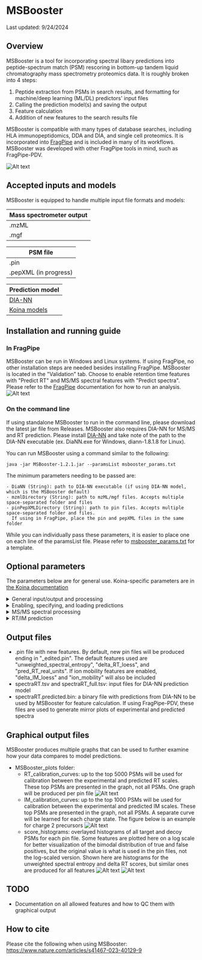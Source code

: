 # MSBooster
Last updated: 9/24/2024

## Overview
MSBooster is a tool for incorporating spectral libary predictions into peptide-spectrum match (PSM) 
rescoring in bottom-up tandem liquid chromatography mass spectrometry proteomics data. It is roughly
broken into 4 steps:
1. Peptide extraction from PSMs in search results, and formatting for machine/deep learning (ML/DL) 
predictors' input files
2. Calling the prediction model(s) and saving the output
3. Feature calculation
4. Addition of new features to the search results file

MSBooster is compatible with many types of database searches, including HLA immunopeptidomics, DDA and
DIA, and single cell proteomics. It is incorporated into [FragPipe](https://fragpipe.nesvilab.org/) 
and is included in many of its workflows. MSBooster was developed with other FragPipe tools in mind, 
such as FragPipe-PDV.

![Alt text](README_imgs/manuscript1_workflow.png)

## Accepted inputs and models
MSBooster is equipped to handle multiple input file formats and models:

| Mass spectrometer output |
| --- |
| .mzML |
| .mgf |

| PSM file |
| --- |
| .pin |
| .pepXML (in progress) |

| Prediction model                             |
|----------------------------------------------|
| [DIA-NN](https://github.com/vdemichev/DiaNN) |
| [Koina models](Koina.md)                     |

## Installation and running guide
### In FragPipe
MSBooster can be run in Windows and Linux systems. If using FragPipe, no other installation steps are
needed besides installing FragPipe. MSBooster is located in the "Validation" tab. Choose to enable 
retention time features with "Predict RT" and MS/MS spectral features with "Predict spectra". Please refer to the 
[FragPipe](https://fragpipe.nesvilab.org/) documentation for how to run an analysis.
![Alt text](README_imgs/fragpipe_koina_interface.png)

### On the command line
If using standalone MSBooster to run in the command line, please download the latest jar file from 
Releases. MSBooster also requires DIA-NN for MS/MS and RT prediction. Please install 
[DIA-NN](https://github.com/vdemichev/DiaNN) and take note of the path to the DIA-NN executable 
(ex. DiaNN.exe for Windows, diann-1.8.1.8 for Linux).

You can run MSBooster using a command similar to the following: 

    java -jar MSBooster-1.2.1.jar --paramsList msbooster_params.txt
    
The minimum parameters needing to be passed are:

    - DiaNN (String): path to DIA-NN executable (if using DIA-NN model, which is the MSBooster default)
    - mzmlDirectory (String): path to mzML/mgf files. Accepts multiple space-separated folder and files
    - pinPepXMLDirectory (String): path to pin files. Accepts multiple space-separated folder and files.
      If using in FragPipe, place the pin and pepXML files in the same folder

While you can individually pass these parameters, it is easier to place one 
on each line of the paramsList file. Please refer to [msbooster_params.txt](msbooster_params.txt)
for a template.


## Optional parameters
The parameters below are for general use. Koina-specific parameters are in [the Koina documentation](Koina.md#command-line)
<details>
<summary>General input/output and processing</summary>
<ul>
  <li><code>paramsList (String)</code>: location to text file containing parameters for this run
  <li><code>fragger (String)</code>: file path of fragger.params file from the MSFragger run. MSBooster will read in multiple parameters
and adjust internal parameters based on them, such as fragment mass error tolerance and mass offsets
  <li><code>outputDirectory (String)</code>: where to output the new files
  <li><code>editedPin (String)</code>: MSBooster will name the new file based on the ones provided. For example, A.pin will have a counterpart 
called A_edited.pin. To change from the default of "edited", provide a new string here
  <li><code>renamePin (int)</code>: whether to generate a new pin file or rewrite the old one. Default here is 1, which will not overwrite. 
Setting this to 0 will overwrite the old pin file
  <li><code>deletePreds (boolean)</code>: whether to delete the files storing model predictions after finishing a succesful run. By default, set
to false. Set to true if you wish to delete these
  <li><code>loadingPercent (int)</code>: how often to report progress on tasks using a progress reporter. By default, set to 10, meaning an 
update will be printed every 10%. 
  <li><code>numThreads (int)</code>: number of threads to use. By default set to 0, which uses all available threads minus 1
  <li><code>splitPredInputFile (int)</code>: only used when DIA-NN predictions fail due to an out of memory error (137). By default, set
to 1, but you can increase this to specify how many smaller files the DIA-NN input file should be broken up into. Each
file will then be predicted sequentially, easy the memory burden
  <li><code>plotExtension (String)</code>: what file format plots should be in. png by default, and pdf is also allowed
  <li><code>features (String)</code>: list of features to be calculated. Case-sensitive, comm-separated without spaces in between.
Default is "predRTrealUnits,unweightedSpectralEntropy,deltaRTLOESS"
</ul>
</details>

<details>
<summary>Enabling, specifying, and loading predictions</summary>
<ul>
  <li><code>spectraPredFile (String)</code>: if you are reusing old spectral predictions (e.g. from DIA-NN or Koina), you can specify the file
location here
  <li><code>RTPredFile (String)</code>: same as spectraPredFile, but for RT predictions
  <li><code>IMPredFile (String)</code>: same as spectraPredFile, but for IM predictions
  <li><code>spectraModel (String)</code>: which spectral prediction model to use
  <li><code>rtModel (String)</code>: same as spectraModel, but for RT
  <li><code>imModel (String)</code>: same as spectraModel, but for IM
  <li><code>useSpectra (boolean)</code>: whether to use spectral prediction-based features. Set to true by default
  <li><code>useRT (boolean)</code>: whether to use RT prediction-based features. Set to true by default
  <li><code>useIM (boolean)</code>: whether to use IM prediction-based features. Set to false by default
</ul>
</details>

<details>
<summary>MS/MS spectral processing</summary>
<ul>
  <li><code>ppmTolerance (float)</code>: fragment error ppm tolerance (default 20ppm)
  <li><code>matchWithDaltons (boolean)</code>: whether to match predicted and observed fragments in Daltons (default false)
  <li><code>DaTolerance (float)</code>: how many daltons around the predicted peak to look for experimental peak (default 0.05)
  <li><code>useTopFragments (boolean)</code>: whether to filter spectral prediction to the N highest intensity peaks (default true)
  <li><code>topFragments (int)</code>: up to how many predicted fragments should be used for feature calculation (default 20). Only 
applied if useTopFragments is true
  <li><code>removeRankPeaks (boolean)</code>: Set to true by default, which filters out fragments from the experimental spectra once 
matched. If false, experimental fragments can be matched by multiple PSMs from the same scan
  <li><code>useBasePeak (boolean)</code>: whether a lower limit should be applied to MS2 predictions to only use fragments with higher
intensity (default true)
  <li><code>percentBasePeak (float)</code>: percent at which fragment with intensity of some percent of base peak intensity is included
in similarity calculation. Only applied if useBasePeak is true (default 1)
</ul>
</details>

<details>
<summary>RT/IM prediction</summary>
<ul>
  <li><code>loessEscoreCutoff (float)</code>: expectation value cutoff used for first pass at collecting PSMs for RT/IM calibration.
Default is 10^-3.5, or approximately 0.000316
  <li><code>rtLoessRegressionSize (int)</code>: maximum number of PSMs used for RT LOESS calibration (default 5000)
  <li><code>imLoessRegressionSize (int)</code>: same as rtLoessRegressionSize but for IM (default 1000)
  <li><code>minLoessRegressionSize (int)</code>: minimum number of PSMs needed to attempt LOESS RT/IM calibration (default 100). If fewer than
this number of PSMs are available, linear regression is used instead
  <li><code>minLinearRegressionSize (int)</code>: minimum number of PSMs needed to attempt linear regression RT/IM calibration (default 10).
If fewer than this number of PSMs are available, no calibration is attempted
  <li><code>loessBandwidth (String)</code>: list of bandwidths to try for RT/IM LOESS calibration (default 0.01,0.05,0.1,0.2). This must
be comma-separated with no spaces in between
  <li><code>regressionSplits (int)</code>: number of cross validations used for RT/IM LOESS calibration (default 5)
  <li><code>massesForLoessCalibration (String)</code>: masses for mass shifts that should be fit to their own calibration curves. List
is comma-separated with no spaces in between. The masses should be written to the same number of digits as in the PIN file
  <li><code>loessScatterOpacity (float)</code>: opacity of scatter plots in LOESS calibration figures, from 0 to 1 (default 0.35)
</ul>
</details>

## Output files
 - .pin file with new features. By default, new pin files will be produced ending in "_edited.pin". The
 default features used are "unweighted_spectral_entropy", "delta_RT_loess", and "pred_RT_real_units". If ion mobility
 features are enabled, "delta_IM_loess" and "ion_mobility" will also be included
 - spectraRT.tsv and spectraRT_full.tsv: input files for DIA-NN prediction model
 - spectraRT.predicted.bin: a binary file with predictions from DIA-NN to be used by MSBooster for 
feature calculation. If using FragPipe-PDV, these files are used to generate mirror plots of experimental
and predicted spectra

## Graphical output files
MSBooster produces multiple graphs that can be used to further examine how your data compares to model
predictions.
 - MSBooster_plots folder:
    - RT_calibration_curves: up to the top 5000 PSMs will be used for calibration between the 
    experimental and predicted RT scales. These top PSMs are presented in the graph, not all PSMs. 
    One graph will be produced per pin file
    ![Alt text](README_imgs/rt_calibration.png?raw=true)
    - IM_calibration_curves: up to the top 1000 PSMs will be used for calibration between the
      experimental and predicted IM scales. These top PSMs are presented in the graph, not all PSMs. A separate curve
      will be learned for each charge state. The figure below is an example for charge 2 precursors
    ![Alt text](README_imgs/im_calibration_charge2.png?raw=true)
    - score_histograms: overlayed histograms of all target and decoy PSMs for each pin file. Some 
    features are plotted here on a log scale for better visualization of the bimodal distribution of
    true and false positives, but the original value is what is used in the pin files, not the log-scaled
    version. Shown here are histograms for the unweighted spectral entropy and delta RT scores, but similar ones are
    produced for all features
    ![Alt text](README_imgs/entropy_hist.png?raw=true)
    ![Alt text](README_imgs/delta_RT_loess_hist.png?raw=true)

## TODO
- Documentation on all allowed features and how to QC them with graphical output
    
## How to cite
Please cite the following when using MSBooster: https://www.nature.com/articles/s41467-023-40129-9 